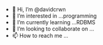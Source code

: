 - 👋 Hi, I’m @davidcrwn
- 👀 I’m interested in ...programming
- 🌱 I’m currently learning ...RDBMS
- 💞️ I’m looking to collaborate on ...
- 📫 How to reach me ...

<!---
davidcrwn/davidcrwn is a ✨ special ✨ repository because its `README.md` (this file) appears on your GitHub profile.
You can click the Preview link to take a look at your changes.
--->

